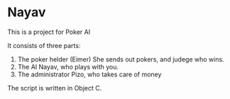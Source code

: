 # Nayav
This is a project for Poker AI

It consists of three parts:
1. The poker helder (Eimer) She sends out pokers, and judege who wins.
2. The AI Nayav, who plays with you.
3. The administrator Pizo, who takes care of money

The script is written in Object C.
